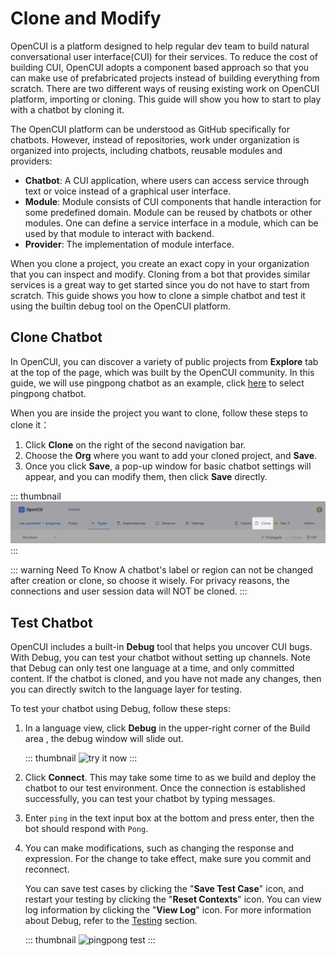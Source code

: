 # Clone and Modify

OpenCUI is a platform designed to help regular dev team to build natural conversational user interface(CUI) for their services. To reduce the cost of building CUI, OpenCUI adopts a component based approach so that you can make use of prefabricated projects instead of building everything from scratch. There are two different ways of reusing existing work on OpenCUI platform, importing or cloning. This guide will show you how to start to play with a chatbot by cloning it.

The OpenCUI platform can be understood as GitHub specifically for chatbots. However, instead of repositories, work under organization is organized into projects, including chatbots, reusable modules and providers:
- **Chatbot**: A CUI application, where users can access service through text or voice instead of a graphical user interface.
- **Module**: Module consists of CUI components that handle interaction for some predefined domain. Module can be reused by chatbots or other modules. One can define a service interface in a module, which can be used by that module to interact with backend.
- **Provider**: The implementation of module interface. 

When you clone a project, you create an exact copy in your organization that you can inspect and modify. Cloning from a bot that provides similar services is a great way to get started since you do not have to start from scratch. This guide shows you how to clone a simple chatbot and test it using the builtin debug tool on the OpenCUI platform.

## Clone Chatbot

In OpenCUI, you can discover a variety of public projects from **Explore** tab at the top of the page, which was built by the OpenCUI community. In this guide, we will use pingpong chatbot as an example, click [here](https://build.opencui.io/org/me.quickstart/agent/pingpong/struct/intent?page=0&imported=false&search=) to select pingpong chatbot.

When you are inside the project you want to clone, follow these steps to clone it： 
1. Click **Clone** on the right of the second navigation bar.
2. Choose the **Org** where you want to add your cloned project, and **Save**.
3. Once you click **Save**, a pop-up window for basic chatbot settings will appear, and you can modify them, then click **Save** directly.

::: thumbnail
![enter chatbot](/images/guide/start-with-clone/click_clone.png)
:::

::: warning Need To Know
A chatbot's label or region can not be changed after creation or clone, so choose it wisely. For privacy reasons, the connections and user session data will NOT be cloned.
:::

## Test Chatbot 

OpenCUI includes a built-in **Debug** tool that helps you uncover CUI bugs. With Debug, you can test your chatbot without setting up channels. Note that Debug can only test one language at a time, and only committed content. If the chatbot is cloned, and you have not made any changes, then you can directly switch to the language layer for testing.

To test your chatbot using Debug, follow these steps:

1. In a language view, click **Debug** in the upper-right corner of the Build area , the debug window will slide out. 

   ::: thumbnail
   ![try it now](/images/guide/pingpong/tryitnow_icon.png)
   :::

2. Click **Connect**. This may take some time to as we build and deploy the chatbot to our test environment. Once the connection is established successfully, you can test your chatbot by typing messages.

3. Enter `ping` in the text input box at the bottom and press enter, then the bot should respond with `Pong`. 
4. You can make modifications, such as changing the response and expression. For the change to take effect, make sure you commit and reconnect.

   You can save test cases by clicking the "**Save Test Case**" icon, and restart your testing by clicking the "**Reset Contexts**" icon. You can view log information by clicking the "**View Log**" icon. For more information about Debug, refer to the [Testing](../reference/platform/testing.md) section.

   ::: thumbnail
   ![pingpong test](/images/guide/pingpong/pingpong_test.png)
   :::


